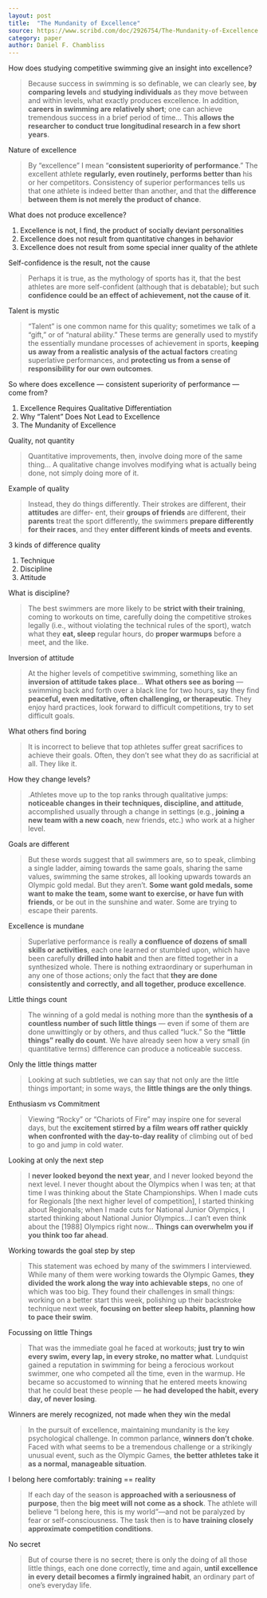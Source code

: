 ```yaml
---
layout: post
title:  "The Mundanity of Excellence"
source: https://www.scribd.com/doc/2926754/The-Mundanity-of-Excellence
category: paper
author: Daniel F. Chambliss
---
```


How does studying competitive swimming give an insight into excellence?

> Because success in swimming is so definable, we can clearly see, **by comparing levels** and **studying individuals** as they move between and within levels, what exactly produces excellence. In addition, **careers in swimming are relatively short**; one can achieve tremendous success in a brief period of time... This **allows the researcher to conduct true longitudinal research in a few short years**.

Nature of excellence

> By “excellence” I mean “**consistent superiority of performance**.” The excellent athlete **regularly, even routinely, performs better than** his or her competitors. Consistency of superior performances tells us that one athlete is indeed better than another, and that the **difference between them is not merely the product of chance**.

What does not produce excellence?

1. Excellence is not, I find, the product of socially deviant personalities
1. Excellence does not result from quantitative changes in behavior
1. Excellence does not result from some special inner quality of the athlete

Self-confidence is the result, not the cause

> Perhaps it is true, as the mythology of sports has it, that the best athletes are more self-confident (although that is debatable); but such **confidence could be an effect of achievement, not the cause of it**.

Talent is mystic

> “Talent” is one common name for this quality; sometimes we talk of a “gift,” or of “natural ability.” These terms are generally used to mystify the essentially mundane processes of achievement in sports, **keeping us away from a realistic analysis of the actual factors** creating superlative performances, and **protecting us from a sense of responsibility for our own outcomes**.

So where does excellence — consistent superiority of performance — come from?

1. Excellence Requires Qualitative Differentiation
1. Why “Talent” Does Not Lead to Excellence
1. The Mundanity of Excellence

Quality, not quantity

> Quantitative improvements, then, involve doing more of the same thing...  A qualitative change involves modifying what is actually being done, not simply doing more of it.

Example of quality

> Instead, they do things differently. Their strokes are different, their **attitudes** are differ- ent, their **groups of friends** are different, their **parents** treat the sport differently, the swimmers **prepare differently for their races**, and they **enter different kinds of meets and events**.

3 kinds of difference quality

1. Technique
1. Discipline
1. Attitude

What is discipline?

> The best swimmers are more likely to be **strict with their training**, coming to workouts on time, carefully doing the competitive strokes legally (i.e., without violating the technical rules of the sport), watch what they **eat, sleep** regular hours, do **proper warmups** before a meet, and the like.

Inversion of attitude

> At the higher levels of competitive swimming, something like an **inversion of attitude takes place**... **What others see as boring** — swimming back and forth over a black line for two hours, say they find **peaceful, even meditative, often challenging, or therapeutic**. They enjoy hard practices, look forward to difficult competitions, try to set difficult goals.

What others find boring

> It is incorrect to believe that top athletes suffer great sacrifices to achieve their goals. Often, they don’t see what they do as sacrificial at all. They like it.

How they change levels?

> .Athletes move up to the top ranks through qualitative jumps: **noticeable changes in their techniques, discipline, and attitude**, accomplished usually through a change in settings (e.g., **joining a new team with a new coach**, new friends, etc.) who work at a higher level.

Goals are different

> But these words suggest that all swimmers are, so to speak, climbing a single ladder, aiming towards the same goals, sharing the same values, swimming the same strokes, all looking upwards towards an Olympic gold medal. But they aren’t. **Some want gold medals, some want to make the team, some want to exercise, or have fun with friends**, or be out in the sunshine and water. Some are trying to escape their parents.

Excellence is mundane

> Superlative performance is really **a confluence of dozens of small skills or activities**, each one learned or stumbled upon, which have been carefully **drilled into habit** and then are fitted together in a synthesized whole. There is nothing extraordinary or superhuman in any one of those actions; only the fact that **they are done consistently and correctly, and all together, produce excellence**.

Little things count

> The winning of a gold medal is nothing more than the **synthesis of a countless number of such little things** — even if some of them are done unwittingly or by others, and thus called “luck.”
So the **“little things” really do count**. We have already seen how a very small (in quantitative terms) difference can produce a noticeable success.

Only the little things matter

> Looking at such subtleties, we can say that not only are the little things important; in some ways, the **little things are the only things**.

Enthusiasm vs Commitment

>  Viewing “Rocky” or “Chariots of Fire” may inspire one for several days, but the **excitement stirred by a film wears off rather quickly when confronted with the day-to-day reality** of climbing out of bed to go and jump in cold water.

Looking at only the next step

> I **never looked beyond the next year**, and I never looked beyond the next level. I never thought about the Olympics when I was ten; at that time I was thinking about the State Championships. When I made cuts for Regionals [the next higher level of competition], I started thinking about Regionals; when I made cuts for National Junior Olympics, I started thinking about National Junior Olympics...I can’t even think about the [1988] Olympics right now... **Things can overwhelm you if you think too far ahead**.

Working towards the goal step by step

> This statement was echoed by many of the swimmers I interviewed. While many of them were working towards the Olympic Games, **they divided the work along the way into achievable steps**, no one of which was too big. They found their challenges in small things: working on a better start this week, polishing up their backstroke technique next week, **focusing on better sleep habits, planning how to pace their swim**.

Focussing on little Things

> That was the immediate goal he faced at workouts; **just try to win every swim, every lap, in every stroke, no matter what**. Lundquist gained a reputation in swimming for being a ferocious workout swimmer, one who competed all the time, even in the warmup. He became so accustomed to winning that he entered meets knowing that he could beat these people — **he had developed the habit, every day, of never losing**.

Winners are merely recognized, not made when they win the medal

> In the pursuit of excellence, maintaining mundanity is the key psychological challenge. In common parlance, **winners don’t choke**. Faced with what seems to be a tremendous challenge or a strikingly unusual event, such as the Olympic Games, **the better athletes take it as a normal, manageable situation**.

I belong here comfortably: training == reality

> If each day of the season is **approached with a seriousness of purpose**, then the **big meet will not come as a shock**. The athlete will believe “I belong here, this is my world”—and not be paralyzed by fear or self-consciousness. The task then is to **have training closely approximate competition conditions**.

No secret

> But of course there is no secret; there is only the doing of all those little things, each one done correctly, time and again, **until excellence in every detail becomes a firmly ingrained habit**, an ordinary part of one’s everyday life.
